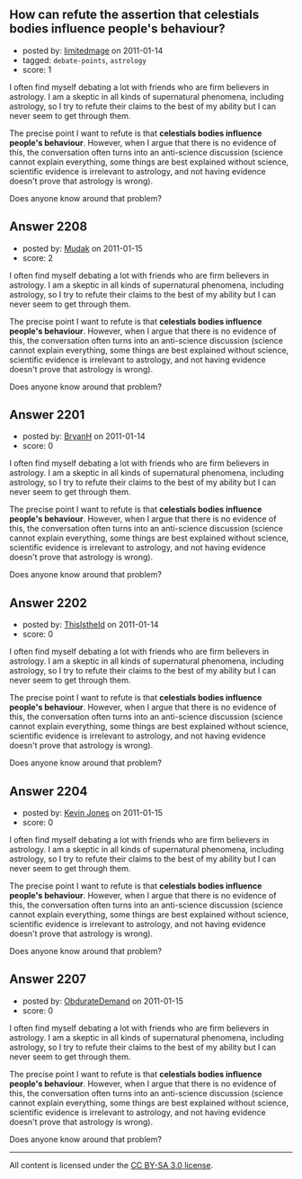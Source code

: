 ## How can refute the assertion that celestials bodies influence people's behaviour?

- posted by: [limitedmage](https://stackexchange.com/users/-1/761-limitedmage) on 2011-01-14
- tagged: `debate-points`, `astrology`
- score: 1

I often find myself debating a lot with friends who are firm believers in astrology. I am a skeptic in all kinds of supernatural phenomena, including astrology, so I try to refute their claims to the best of my ability but I can never seem to get through them. 

The precise point I want to refute is that **celestials bodies influence people's behaviour**. 
However, when I argue that there is no evidence of this, the conversation often turns into an anti-science discussion (science cannot explain everything, some things are best explained without science, scientific evidence is irrelevant to astrology, and not having evidence doesn't prove that astrology is wrong).

Does anyone know around that problem?


## Answer 2208

- posted by: [Mudak](https://stackexchange.com/users/-1/205-mudak) on 2011-01-15
- score: 2

I often find myself debating a lot with friends who are firm believers in astrology. I am a skeptic in all kinds of supernatural phenomena, including astrology, so I try to refute their claims to the best of my ability but I can never seem to get through them. 

The precise point I want to refute is that **celestials bodies influence people's behaviour**. 
However, when I argue that there is no evidence of this, the conversation often turns into an anti-science discussion (science cannot explain everything, some things are best explained without science, scientific evidence is irrelevant to astrology, and not having evidence doesn't prove that astrology is wrong).

Does anyone know around that problem?


## Answer 2201

- posted by: [BryanH](https://stackexchange.com/users/-1/800-bryanh) on 2011-01-14
- score: 0

I often find myself debating a lot with friends who are firm believers in astrology. I am a skeptic in all kinds of supernatural phenomena, including astrology, so I try to refute their claims to the best of my ability but I can never seem to get through them. 

The precise point I want to refute is that **celestials bodies influence people's behaviour**. 
However, when I argue that there is no evidence of this, the conversation often turns into an anti-science discussion (science cannot explain everything, some things are best explained without science, scientific evidence is irrelevant to astrology, and not having evidence doesn't prove that astrology is wrong).

Does anyone know around that problem?


## Answer 2202

- posted by: [ThisIstheId](https://stackexchange.com/users/-1/404-thisistheid) on 2011-01-14
- score: 0

I often find myself debating a lot with friends who are firm believers in astrology. I am a skeptic in all kinds of supernatural phenomena, including astrology, so I try to refute their claims to the best of my ability but I can never seem to get through them. 

The precise point I want to refute is that **celestials bodies influence people's behaviour**. 
However, when I argue that there is no evidence of this, the conversation often turns into an anti-science discussion (science cannot explain everything, some things are best explained without science, scientific evidence is irrelevant to astrology, and not having evidence doesn't prove that astrology is wrong).

Does anyone know around that problem?


## Answer 2204

- posted by: [Kevin Jones](https://stackexchange.com/users/-1/186-kevin-jones) on 2011-01-15
- score: 0

I often find myself debating a lot with friends who are firm believers in astrology. I am a skeptic in all kinds of supernatural phenomena, including astrology, so I try to refute their claims to the best of my ability but I can never seem to get through them. 

The precise point I want to refute is that **celestials bodies influence people's behaviour**. 
However, when I argue that there is no evidence of this, the conversation often turns into an anti-science discussion (science cannot explain everything, some things are best explained without science, scientific evidence is irrelevant to astrology, and not having evidence doesn't prove that astrology is wrong).

Does anyone know around that problem?


## Answer 2207

- posted by: [ObdurateDemand](https://stackexchange.com/users/-1/524-obduratedemand) on 2011-01-15
- score: 0

I often find myself debating a lot with friends who are firm believers in astrology. I am a skeptic in all kinds of supernatural phenomena, including astrology, so I try to refute their claims to the best of my ability but I can never seem to get through them. 

The precise point I want to refute is that **celestials bodies influence people's behaviour**. 
However, when I argue that there is no evidence of this, the conversation often turns into an anti-science discussion (science cannot explain everything, some things are best explained without science, scientific evidence is irrelevant to astrology, and not having evidence doesn't prove that astrology is wrong).

Does anyone know around that problem?



---

All content is licensed under the [CC BY-SA 3.0 license](https://creativecommons.org/licenses/by-sa/3.0/).
